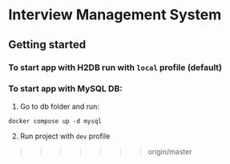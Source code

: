 
# Interview Management System

## Getting started
### To start app with H2DB run with `local` profile (default)

### To start app with MySQL DB:
1. Go to db folder and run:
```shell
docker compose up -d mysql
```
2. Run project with `dev` profile
>>>>>>> origin/master
